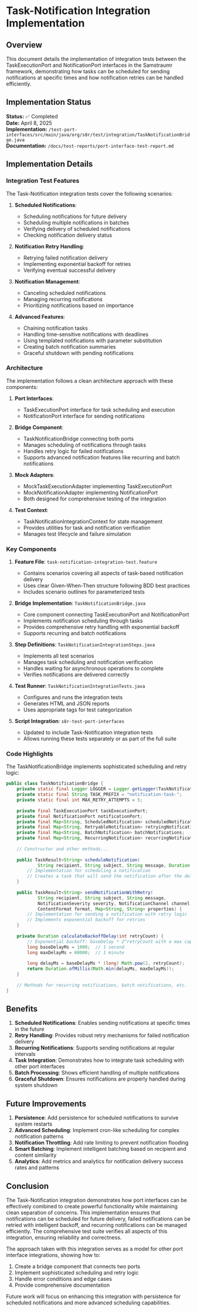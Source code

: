 <!--
Copyright (c) 2025 Eric C. Mumford (@heymumford)

This software was developed with analytical assistance from AI tools 
including Claude 3.7 Sonnet, Claude Code, and Google Gemini Deep Research,
which were used as paid services. All intellectual property rights 
remain exclusively with the copyright holder listed above.

Licensed under the Mozilla Public License 2.0
-->

# Task-Notification Integration Implementation

## Overview

This document details the implementation of integration tests between the TaskExecutionPort and NotificationPort interfaces in the Samstraumr framework, demonstrating how tasks can be scheduled for sending notifications at specific times and how notification retries can be handled efficiently.

## Implementation Status

**Status:** ✅ Completed  
**Date:** April 8, 2025  
**Implementation:** `/test-port-interfaces/src/main/java/org/s8r/test/integration/TaskNotificationBridge.java`  
**Documentation:** `/docs/test-reports/port-interface-test-report.md`

## Implementation Details

### Integration Test Features

The Task-Notification integration tests cover the following scenarios:

1. **Scheduled Notifications**:
   - Scheduling notifications for future delivery
   - Scheduling multiple notifications in batches
   - Verifying delivery of scheduled notifications
   - Checking notification delivery status

2. **Notification Retry Handling**:
   - Retrying failed notification delivery
   - Implementing exponential backoff for retries
   - Verifying eventual successful delivery

3. **Notification Management**:
   - Canceling scheduled notifications
   - Managing recurring notifications
   - Prioritizing notifications based on importance

4. **Advanced Features**:
   - Chaining notification tasks
   - Handling time-sensitive notifications with deadlines
   - Using templated notifications with parameter substitution
   - Creating batch notification summaries
   - Graceful shutdown with pending notifications

### Architecture

The implementation follows a clean architecture approach with these components:

1. **Port Interfaces**:
   - TaskExecutionPort interface for task scheduling and execution
   - NotificationPort interface for sending notifications

2. **Bridge Component**:
   - TaskNotificationBridge connecting both ports
   - Manages scheduling of notifications through tasks
   - Handles retry logic for failed notifications
   - Supports advanced notification features like recurring and batch notifications

3. **Mock Adapters**:
   - MockTaskExecutionAdapter implementing TaskExecutionPort
   - MockNotificationAdapter implementing NotificationPort
   - Both designed for comprehensive testing of the integration

4. **Test Context**:
   - TaskNotificationIntegrationContext for state management
   - Provides utilities for task and notification verification
   - Manages test lifecycle and failure simulation

### Key Components

1. **Feature File**: `task-notification-integration-test.feature`
   - Contains scenarios covering all aspects of task-based notification delivery
   - Uses clear Given-When-Then structure following BDD best practices
   - Includes scenario outlines for parameterized tests

2. **Bridge Implementation**: `TaskNotificationBridge.java`
   - Core component connecting TaskExecutionPort and NotificationPort
   - Implements notification scheduling through tasks
   - Provides comprehensive retry handling with exponential backoff
   - Supports recurring and batch notifications

3. **Step Definitions**: `TaskNotificationIntegrationSteps.java`
   - Implements all test scenarios
   - Manages task scheduling and notification verification
   - Handles waiting for asynchronous operations to complete
   - Verifies notifications are delivered correctly

4. **Test Runner**: `TaskNotificationIntegrationTests.java`
   - Configures and runs the integration tests
   - Generates HTML and JSON reports
   - Uses appropriate tags for test categorization

5. **Script Integration**: `s8r-test-port-interfaces`
   - Updated to include Task-Notification integration tests
   - Allows running these tests separately or as part of the full suite

### Code Highlights

The TaskNotificationBridge implements sophisticated scheduling and retry logic:

```java
public class TaskNotificationBridge {
    private static final Logger LOGGER = Logger.getLogger(TaskNotificationBridge.class.getName());
    private static final String TASK_PREFIX = "notification-task-";
    private static final int MAX_RETRY_ATTEMPTS = 5;
    
    private final TaskExecutionPort taskExecutionPort;
    private final NotificationPort notificationPort;
    private final Map<String, ScheduledNotification> scheduledNotifications;
    private final Map<String, RetryableNotification> retryingNotifications;
    private final Map<String, BatchNotification> batchNotifications;
    private final Map<String, RecurringNotification> recurringNotifications;
    
    // Constructor and other methods...
    
    public TaskResult<String> scheduleNotification(
            String recipient, String subject, String message, Duration delay) {
        // Implementation for scheduling a notification
        // Creates a task that will send the notification after the delay
    }
    
    public TaskResult<String> sendNotificationWithRetry(
            String recipient, String subject, String message, 
            NotificationSeverity severity, NotificationChannel channel, 
            ContentFormat format, Map<String, String> properties) {
        // Implementation for sending a notification with retry logic
        // Implements exponential backoff for retries
    }
    
    private Duration calculateBackoffDelay(int retryCount) {
        // Exponential backoff: baseDelay * 2^retryCount with a max cap
        long baseDelayMs = 1000;  // 1 second
        long maxDelayMs = 60000;  // 1 minute
        
        long delayMs = baseDelayMs * (long) Math.pow(2, retryCount);
        return Duration.ofMillis(Math.min(delayMs, maxDelayMs));
    }
    
    // Methods for recurring notifications, batch notifications, etc.
}
```

## Benefits

1. **Scheduled Notifications**: Enables sending notifications at specific times in the future
2. **Retry Handling**: Provides robust retry mechanisms for failed notification delivery
3. **Recurring Notifications**: Supports sending notifications at regular intervals
4. **Task Integration**: Demonstrates how to integrate task scheduling with other port interfaces
5. **Batch Processing**: Shows efficient handling of multiple notifications
6. **Graceful Shutdown**: Ensures notifications are properly handled during system shutdown

## Future Improvements

1. **Persistence**: Add persistence for scheduled notifications to survive system restarts
2. **Advanced Scheduling**: Implement cron-like scheduling for complex notification patterns
3. **Notification Throttling**: Add rate limiting to prevent notification flooding
4. **Smart Batching**: Implement intelligent batching based on recipient and content similarity
5. **Analytics**: Add metrics and analytics for notification delivery success rates and patterns

## Conclusion

The Task-Notification integration demonstrates how port interfaces can be effectively combined to create powerful functionality while maintaining clean separation of concerns. This implementation ensures that notifications can be scheduled for future delivery, failed notifications can be retried with intelligent backoff, and recurring notifications can be managed efficiently. The comprehensive test suite verifies all aspects of this integration, ensuring reliability and correctness.

The approach taken with this integration serves as a model for other port interface integrations, showing how to:
1. Create a bridge component that connects two ports
2. Implement sophisticated scheduling and retry logic
3. Handle error conditions and edge cases
4. Provide comprehensive documentation

Future work will focus on enhancing this integration with persistence for scheduled notifications and more advanced scheduling capabilities.